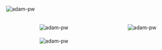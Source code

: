 <p><img align="center"
    src="https://github-readme-stats.vercel.app/api/top-langs?username=Vizten18-pw&show_icons=true&locale=en&bg_color=0d1117&text_color=ffffff&layout=compact"
    alt="adam-pw" 
    bg_color=#808080/></p>
<div style="display: grid; grid-template-columns: repeat(auto-fit, minmax(200px, 1fr)); gap: 20px; justify-items: center; padding: 20px;">
  <img src="https://github-readme-stats.vercel.app/api/top-langs?username=Vizten18&show_icons=true&locale=en&bg_color=0d1117&text_color=ffffff&layout=compact" alt="adam-pw" />
  <img src="https://github-readme-stats.vercel.app/api?username=Vizten18&show_icons=true&locale=en&bg_color=0d1117&text_color=ffffff&repo=convoychat" alt="adam-pw" />
  <img src="https://github-readme-streak-stats.herokuapp.com/?user=Vizten18&theme=dark&background=0d1117&date_format=M%20j%5B%2C%20Y%5D" alt="adam-pw" />
  <a href="https://twitter.com/" target="blank">
    <img src="https://img.shields.io/twitter/follow/?logo=twitter&style=for-the-badge" alt="" />
  </a>
</div>

<!--
**Vizten18/Vizten18** is a ✨ _special_ ✨ repository because its `README.md` (this file) appears on your GitHub profile.

Here are some ideas to get you started:

- 🔭 I’m currently working on ...
- 🌱 I’m currently learning ...
- 👯 I’m looking to collaborate on ...
- 🤔 I’m looking for help with ...
- 💬 Ask me about ...
- 📫 How to reach me: ...
- 😄 Pronouns: ...
- ⚡ Fun fact: ...
-->
